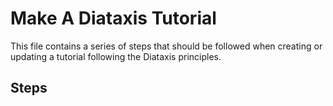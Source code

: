 # Make A Diataxis Tutorial

This file contains a series of steps that should be followed when creating or updating a tutorial following the Diataxis principles.

## Steps


